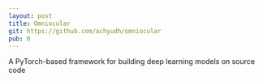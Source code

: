 ```yaml
---
layout: post
title: Omniocular
git: https://github.com/achyudh/omniocular
pub: 0
---
```


A PyTorch-based framework for building deep learning models on source code